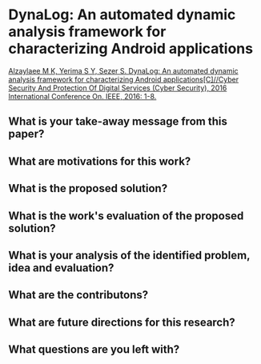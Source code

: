 # DynaLog: An automated dynamic analysis framework for characterizing Android applications

[Alzaylaee M K, Yerima S Y, Sezer S. DynaLog: An automated dynamic analysis framework for characterizing Android applications[C]//Cyber Security And Protection Of Digital Services (Cyber Security), 2016 International Conference On. IEEE, 2016: 1-8.](https://arxiv.org/pdf/1607.08166.pdf)

## What is your take-away message from this paper?
## What are motivations for this work?
## What is the proposed solution?
## What is the work's evaluation of the proposed solution?
## What is your analysis of the identified problem, idea and evaluation?
## What are the contributons?
## What are future directions for this research?
## What questions are you left with?
